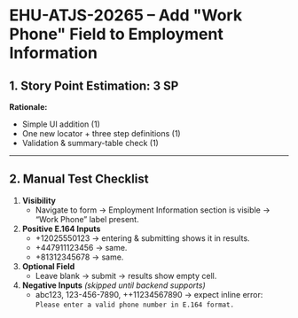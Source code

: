 # EHU-ATJS-20265 – Add "Work Phone" Field to Employment Information

## 1. Story Point Estimation: 3 SP  
**Rationale:**  
- Simple UI addition (1)  
- One new locator + three step definitions (1)  
- Validation & summary-table check (1)

---

## 2. Manual Test Checklist

1. **Visibility**  
   - Navigate to form → Employment Information section is visible → “Work Phone” label present.
2. **Positive E.164 Inputs**  
   - +12025550123 → entering & submitting shows it in results.  
   - +447911123456 → same.  
   - +81312345678 → same.
3. **Optional Field**  
   - Leave blank → submit → results show empty cell.
4. **Negative Inputs** *(skipped until backend supports)*  
   - abc123, 123-456-7890, ++11234567890 → expect inline error:  
     `Please enter a valid phone number in E.164 format.`